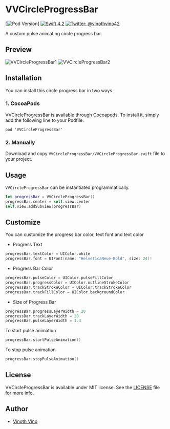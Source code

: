 # VVCircleProgressBar
[![Pod Version](https://img.shields.io/badge/cocoapod-v0.0.4-blue.svg)]
[![Swift 4.2](https://img.shields.io/badge/Swift-4.0-orange.svg?style=flat)](https://swift.org)
[![Twitter: @vinothvino42](https://img.shields.io/badge/Contact-Twitter-blue.svg?style=flat)](https://twitter.com/vinothvino42)

A custom pulse animating circle progress bar.

## Preview

![VVCircleProgressBar1](Preview/VVCircleProgressBar1.png)
![VVCircleProgressBar2](Preview/VVCircleProgressBar2.png)

## Installation
You can install this circle progress bar in two ways.

### 1. CocoaPods
VVCircleProgressBar is available through [Cocoapods](https://cocoapods.org). To install it, simply add the following line to your Podfile.

```
pod 'VVCircleProgressBar'
```

### 2. Manually
Download and copy ```VVCircleProgressBar/VVCircleProgressBar.swift``` file to your project.

## Usage

```VVCircleProgressBar``` can be instantiated programmatically.

```swift
let progressBar = VVCircleProgressBar()
progressBar.center = self.view.center
self.view.addSubview(progressBar)
```

## Customize

You can customize the progress bar color, text font and text color

* Progress Text

```swift
progressBar.textColor = UIColor.white
progressBar.font = UIFont(name: "HelveticaNeue-Bold", size: 24)!
```

* Progress Bar Color

```swift
progressBar.pulseColor = UIColor.pulseFillColor
progressBar.progressColor = UIColor.outlineStrokeColor
progressBar.trackStrokeColor = UIColor.trackStrokeColor
progressBar.trackFillColor = UIColor.backgroundColor
```

* Size of Progress Bar

```swift
progressBar.progressLayerWidth = 20
progressBar.trackLayerWidth = 20
progressBar.pulseLayerWidth = 1.3
```

To start pulse animation

```swift
progressBar.startPulseAnimation()
```

To stop pulse animation

```swift
progressBar.stopPulseAnimation()
```

## License

VVCircleProgressBar is available under MIT license. See the [LICENSE](https://github.com/vinothvino42/VVCircleProgressBar/blob/master/LICENSE) file for more info.

## Author

* [Vinoth Vino](https://twitter.com/vinothvino42)

